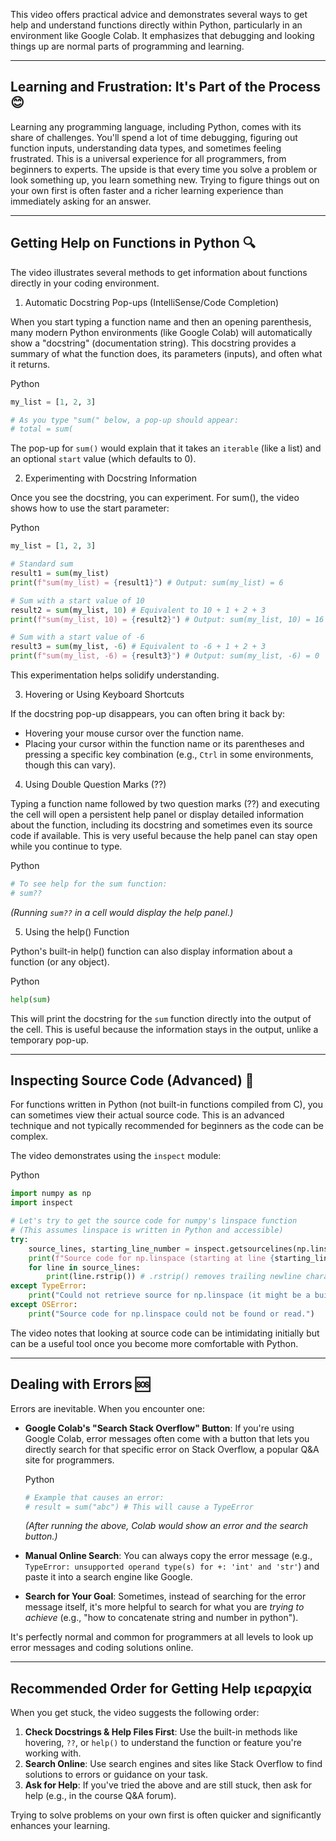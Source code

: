 This video offers practical advice and demonstrates several ways to get help and understand functions directly within Python, particularly in an environment like Google Colab. It emphasizes that debugging and looking things up are normal parts of programming and learning.

---

## Learning and Frustration: It's Part of the Process 😊

Learning any programming language, including Python, comes with its share of challenges. You'll spend a lot of time debugging, figuring out function inputs, understanding data types, and sometimes feeling frustrated. This is a universal experience for all programmers, from beginners to experts. The upside is that every time you solve a problem or look something up, you learn something new. Trying to figure things out on your own first is often faster and a richer learning experience than immediately asking for an answer.

---

## Getting Help on Functions in Python 🔍

The video illustrates several methods to get information about functions directly in your coding environment.

1. Automatic Docstring Pop-ups (IntelliSense/Code Completion)

When you start typing a function name and then an opening parenthesis, many modern Python environments (like Google Colab) will automatically show a "docstring" (documentation string). This docstring provides a summary of what the function does, its parameters (inputs), and often what it returns.

Python

```Python
my_list = [1, 2, 3]

# As you type "sum(" below, a pop-up should appear:
# total = sum(
```

The pop-up for `sum()` would explain that it takes an `iterable` (like a list) and an optional `start` value (which defaults to 0).

2. Experimenting with Docstring Information

Once you see the docstring, you can experiment. For sum(), the video shows how to use the start parameter:

Python

```Python
my_list = [1, 2, 3]

# Standard sum
result1 = sum(my_list)
print(f"sum(my_list) = {result1}") # Output: sum(my_list) = 6

# Sum with a start value of 10
result2 = sum(my_list, 10) # Equivalent to 10 + 1 + 2 + 3
print(f"sum(my_list, 10) = {result2}") # Output: sum(my_list, 10) = 16

# Sum with a start value of -6
result3 = sum(my_list, -6) # Equivalent to -6 + 1 + 2 + 3
print(f"sum(my_list, -6) = {result3}") # Output: sum(my_list, -6) = 0
```

This experimentation helps solidify understanding.

3. Hovering or Using Keyboard Shortcuts

If the docstring pop-up disappears, you can often bring it back by:

- Hovering your mouse cursor over the function name.
- Placing your cursor within the function name or its parentheses and pressing a specific key combination (e.g., `Ctrl` in some environments, though this can vary).

4. Using Double Question Marks (??)

Typing a function name followed by two question marks (??) and executing the cell will open a persistent help panel or display detailed information about the function, including its docstring and sometimes even its source code if available. This is very useful because the help panel can stay open while you continue to type.

Python

```Python
# To see help for the sum function:
# sum??
```

_(Running `sum??` in a cell would display the help panel.)_

5. Using the help() Function

Python's built-in help() function can also display information about a function (or any object).

Python

```Python
help(sum)
```

This will print the docstring for the `sum` function directly into the output of the cell. This is useful because the information stays in the output, unlike a temporary pop-up.

---

## Inspecting Source Code (Advanced) 🔬

For functions written in Python (not built-in functions compiled from C), you can sometimes view their actual source code. This is an advanced technique and not typically recommended for beginners as the code can be complex.

The video demonstrates using the `inspect` module:

Python

```Python
import numpy as np
import inspect

# Let's try to get the source code for numpy's linspace function
# (This assumes linspace is written in Python and accessible)
try:
    source_lines, starting_line_number = inspect.getsourcelines(np.linspace)
    print(f"Source code for np.linspace (starting at line {starting_line_number}):")
    for line in source_lines:
        print(line.rstrip()) # .rstrip() removes trailing newline characters
except TypeError:
    print("Could not retrieve source for np.linspace (it might be a built-in or C-implemented function).")
except OSError:
    print("Source code for np.linspace could not be found or read.")

```

The video notes that looking at source code can be intimidating initially but can be a useful tool once you become more comfortable with Python.

---

## Dealing with Errors 🆘

Errors are inevitable. When you encounter one:

- **Google Colab's "Search Stack Overflow" Button**: If you're using Google Colab, error messages often come with a button that lets you directly search for that specific error on Stack Overflow, a popular Q&A site for programmers.
    
    Python
    
    ```Python
    # Example that causes an error:
    # result = sum("abc") # This will cause a TypeError
    ```
    
    _(After running the above, Colab would show an error and the search button.)_
    
- **Manual Online Search**: You can always copy the error message (e.g., `TypeError: unsupported operand type(s) for +: 'int' and 'str'`) and paste it into a search engine like Google.
    
- **Search for Your Goal**: Sometimes, instead of searching for the error message itself, it's more helpful to search for what you are _trying to achieve_ (e.g., "how to concatenate string and number in python").
    

It's perfectly normal and common for programmers at all levels to look up error messages and coding solutions online.

---

## Recommended Order for Getting Help ιεραρχία

When you get stuck, the video suggests the following order:

1. **Check Docstrings & Help Files First**: Use the built-in methods like hovering, `??`, or `help()` to understand the function or feature you're working with.
2. **Search Online**: Use search engines and sites like Stack Overflow to find solutions to errors or guidance on your task.
3. **Ask for Help**: If you've tried the above and are still stuck, then ask for help (e.g., in the course Q&A forum).

Trying to solve problems on your own first is often quicker and significantly enhances your learning.
